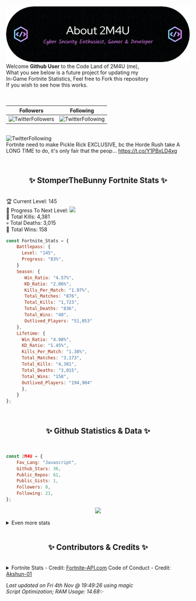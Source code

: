 
  ![Header](./src/github-banner.png)
  <br>
  Welcome **Github User** to the Code Land of 2M4U (me),<br>
  What you see below is a future project for updating my<br>
  In-Game Fortnite Statistics, Feel free to Fork this repository<br>
  If you wish to see how this works.
  <br><br>
  <br>
  
  | Followers  | Following |
  | ---------- |:---------:|
  | ![TwitterFollowers](https://img.shields.io/badge/Twitter%20Followers-79-blue)  | ![TwitterFollowing](https://img.shields.io/badge/Twitter%20Following-218-blue)  |


  <br>![TwitterFollowing](https://img.shields.io/badge/Latest%20Tweet--blue)<br>
  Fortnite need to make Pickle Rick EXCLUSIVE, bc the Horde Rush take A LONG TIME to do, it's only fair that the peop… https://t.co/Y1PBxLD4xg
   
  <br><h2 align="center"> ✨ StomperTheBunny Fortnite Stats ✨</h2><br>
  🏆 Current Level: 145<br>
  🎉 Progress To Next Level: ![](https://geps.dev/progress/83)<br>
  🎯 Total Kills: 4,381<br>
  💀 Total Deaths: 3,015<br>
  👑 Total Wins: 158<br>

```js
const Fortnite_Stats = {
    Battlepass: {
      Level: "145",
      Progress: "83%",    
    }
    Season: { 
       Win_Ratio: "4.57%",
       KD_Ratio: "2.06%",
       Kills_Per_Match: "1.97%",
       Total_Matches: "876",
       Total_Kills: "1,723",
       Total_Deaths: "836",
       Total_Wins: "40",
       Outlived_Players: "51,053"
    },
    Lifetime: {
      Win_Ratio: "4.98%",
      KD_Ratio: "1.45%",
      Kills_Per_Match: "1.38%",
      Total_Matches: "3,173",
      Total_Kills: "4,381",
      Total_Deaths: "3,015",
      Total_Wins: "158",
      Outlived_Players: "194,904"
      },
    }
}; 
```


<br><h2 align="center"> ✨ Github Statistics & Data ✨</h2><br>

```js
const 2M4U = {
    Fav_Lang: "Javascript",
    Github_Stars: 36,
    Public_Repos: 61,
    Public_Gists: 1,
    Followers: 8,
    Following: 21,
}; 
```

<p align="center">
<img src="https://github-readme-streak-stats.herokuapp.com/?user=2M4U&theme=tokyonight">
</p>
<details>
  <summary>
      Even more stats
  </summary>
  <p align="center">
    <img src="https://github-profile-trophy.vercel.app/?username=2M4U&theme=dracula">
    <img src="https://github-readme-stats.vercel.app/api?username=2M4U&theme=tokyonight&count_private=true&show_icons=true&include_all_commits=true">
  </p>
</details>
<br><h2 align="center"> ✨ Contributors & Credits ✨</h2><br>
<details>
  <summary>
      Fortnite Stats - Credit: <a href="https://fortnite-api.com/?utm_source=github.com/2M4U/2M4U">Fortnite-API.com</a>
      Code of Conduct - Credit: <a href="https://github.com/Akshun-01">Akshun-01</a>
  </summary>
</details>

<!-- Last updated on Fri Nov 04 2022 19:49:26 GMT+0000 (Coordinated Universal Time) ;-;-->
<i>Last updated on  Fri 4th Nov @ 19:49:26 using magic<br>
Script Optimization; RAM Usage: 14.68</i>✨